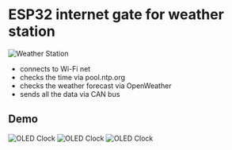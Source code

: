# ESP32 internet gate for weather station

![Weather Station](PIC/1.jpg)

* connects to Wi-Fi net
* checks the time via pool.ntp.org
* checks the weather forecast via OpenWeather
* sends all the data via CAN bus

## Demo
![OLED Clock](PIC/2.jpg)
![OLED Clock](PIC/3.jpg)
![OLED Clock](PIC/4.jpg)
